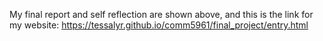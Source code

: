 My final report and self reflection are shown above, and this is the link for my website: https://tessalyr.github.io/comm5961/final_project/entry.html
